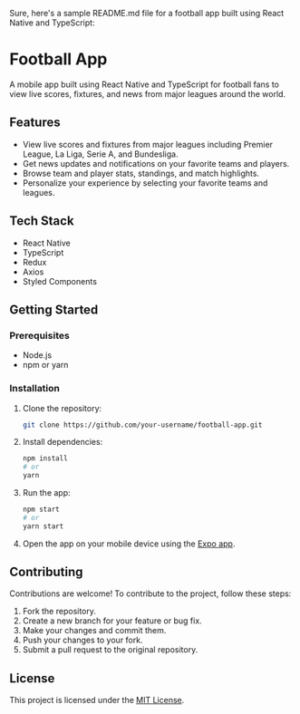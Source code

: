 Sure, here's a sample README.md file for a football app built using React Native and TypeScript:

# Football App

A mobile app built using React Native and TypeScript for football fans to view live scores, fixtures, and news from major leagues around the world.

## Features

- View live scores and fixtures from major leagues including Premier League, La Liga, Serie A, and Bundesliga.
- Get news updates and notifications on your favorite teams and players.
- Browse team and player stats, standings, and match highlights.
- Personalize your experience by selecting your favorite teams and leagues.

## Tech Stack

- React Native
- TypeScript
- Redux
- Axios
- Styled Components

## Getting Started

### Prerequisites

- Node.js
- npm or yarn

### Installation

1. Clone the repository:

   ```sh
   git clone https://github.com/your-username/football-app.git
   ```

2. Install dependencies:

   ```sh
   npm install
   # or
   yarn
   ```

3. Run the app:

   ```sh
   npm start
   # or
   yarn start
   ```

4. Open the app on your mobile device using the [Expo app](https://expo.io/).

## Contributing

Contributions are welcome! To contribute to the project, follow these steps:

1. Fork the repository.
2. Create a new branch for your feature or bug fix.
3. Make your changes and commit them.
4. Push your changes to your fork.
5. Submit a pull request to the original repository.

## License

This project is licensed under the [MIT License](LICENSE).
